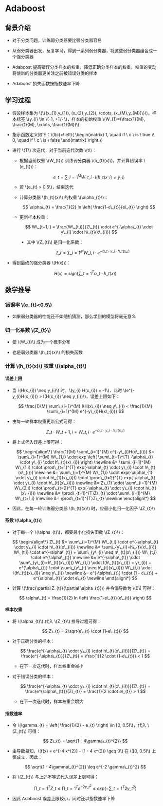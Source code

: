 <script type="text/javascript" src="http://cdn.mathjax.org/mathjax/latest/MathJax.js?config=default"></script>

# Adaboost

## 背景介绍

- 对于分类问题，训练弱分类器要比强分类器容易

- 从弱分类器出发，反复学习，得到一系列弱分类器，将这些弱分类器组合成一个强分类器

- Adaboost 提高错误分类样本的权重，降低正确分类样本的权重，权值的变动将使新的分类器更关注之前被错误分类的样本

- Adaboost 损失函数按指数速率下降

## 学习过程

- 假设样本集为 \\(\\{(x\_{1},y\_{1}), (x\_{2},y\_{2}), \cdots, (x\_{M},y\_{M})\\}\\)，样本标签 \\(y\_{i} \in \\{-1, +1\\} \\)，样本的初始权重 \\(W\_{1}=(\frac{1}{M}, \frac{1}{M}, \cdots, \frac{1}{M})\\)

- 指示函数定义如下：\\(I(c)=\\left\\{ \begin{matrix} 1, \quad if \ c \ is \ true \\\\ 0, \quad if \ c \ is \ false \end{matrix} \\right.\\)

- 进行 \\(T\\) 次迭代，对于当前迭代次数 \\(t\\)：

	- 根据当前权重 \\(W\_{t}\\) 训练弱分类器 \\(h\_{t}(x)\\)，并计算错误率 \\(e\_{t}\\)：

		$$ e\_{t} = \sum\_{i=1}^{M} W\_{t,i} \cdot I(h\_{t}(x\_{i}) \neq y\_{i}) $$

	- 若 \\(e\_{t} > 0.5\\)，结束迭代

	- 计算分类器 \\(h\_{t}(x)\\) 的权重 \\(\alpha\_{t}\\)：

		$$ \alpha\_{t} = \frac{1}{2} ln \left( \frac{1-e\_{t}}{e\_{t}} \right) $$
	
	- 更新样本权重：
	
		$$ W\_{t+1,i} = \frac{W\_{t,i}}{Z\_{t}} \cdot e^{-\alpha\_{t} \cdot y\_{i} \cdot h\_{t}(x\_{i})} $$
		
		- 其中 \\(Z\_{t}\\) 是归一化系数：

			$$ Z\_{t} = \sum\_{i=1}^{M} W\_{t,i} \cdot e^{-\alpha\_{t} \cdot y\_{i} \cdot h\_{t}(x\_{i})} $$

- 得到最终的强分类器 \\(H(x)\\)：

	$$ H(x) = sign \left( \sum\_{t=1}^{T} \alpha\_{t} \cdot h\_{t}(x) \right) $$

## 数学推导

### 错误率 \\(e\_{t}<0.5\\)

- 如果弱分类器的性能还不如随机猜测，那么学到的模型将毫无意义

### 归一化系数 \\(Z\_{t}\\)

- 使 \\(W\_{t}\\) 成为一个概率分布

- 也是弱分类器 \\(h\_{t}(x)\\) 的损失函数

### 计算 \\(h\_{t}(x)\\) 权重 \\(\alpha\_{t}\\)

#### 误差上限

- 当 \\(H(x\_{i}) \neq y\_{i}\\) 时，\\(y\_{i} H(x\_{i}) = -1\\)，此时 \\(e^{-y\_{i}H(x\_{i})} > I(H(x\_{i}) \neq y\_{i})\\)，误差上限如下：

	$$ \frac{1}{M} \sum\_{i=1}^{M} I(H(x\_{i}) \neq y\_{i}) < \frac{1}{M} \sum\_{i=1}^{M} e^{-y\_{i}H(x\_{i})} $$

- 由每一轮样本权重更新公式可得：

	$$ Z\_{t} \cdot W\_{t+1,i} =W\_{t,i} \cdot e^{-\alpha\_{t} \cdot y\_{i} \cdot h\_{t}(x\_{i})} $$

- 将上式代入误差上限可得：

	$$
	\begin{align\*}
	\frac{1}{M} \sum\_{i=1}^{M} e^{-y\_{i}H(x\_{i})} &= \sum\_{i=1}^{M} W\_{1,i} \cdot exp \left( \sum\_{t=1}^{T} -\alpha\_{t} \cdot y\_{i} \cdot h\_{t}(x\_{i}) \right) \newline
	&= \sum\_{i=1}^{M} W\_{1,i} \cdot \prod\_{t=1}^{T} exp(-\alpha\_{t} \cdot y\_{i} \cdot h\_{t}(x\_{i})) \newline
	&= \sum\_{i=1}^{M} W\_{1,i} \cdot exp(-\alpha\_{1} \cdot y\_{i} \cdot h\_{1}(x\_{i})) \cdot \prod\_{t=2}^{T} exp(-\alpha\_{t} \cdot y\_{i} \cdot h\_{t}(x\_{i})) \newline
	&= Z\_{1} \cdot \sum\_{i=1}^{M} W\_{2,i} \cdot \prod\_{t=2}^{T} exp(-\alpha\_{t} \cdot y\_{i} \cdot h\_{t}(x\_{i})) \newline
	&= \prod\_{t=1}^{T}Z\_{t} \cdot \sum\_{i=1}^{M} W\_{t+1,i} \newline
	&= \prod\_{t=1}^{T}Z\_{t} \newline
	\end{align\*}
	$$

- 因此，在每一轮训练弱分类器 \\(h\_{t}(x)\\) 时，应最小化归一化因子 \\(Z\_{t}\\)

#### 系数 \\(\alpha\_{t}\\)

- 对于每一个 \\(\alpha\_{t}\\)，都要最小化损失函数 \\(Z\_{t}\\)：

	$$
	\begin{align\*}
	Z\_{t} &= \sum\_{i=1}^{M} W\_{t,i} \cdot e^{-\alpha\_{t} \cdot y\_{i} \cdot h\_{t}(x\_{i})} \newline
	&= \sum\_{y\_{i}=h\_{t}(x\_{i})} W\_{t,i} \cdot e^{-\alpha\_{t}} + \sum\_{y\_{i} \neq h\_{t}(x\_{i})} W\_{t,i} \cdot e^{\alpha\_{t}} \newline
	&= e^{-\alpha\_{t}} \cdot \sum\_{y\_{i}=h\_{t}(x\_{i})} W\_{t,i} \cdot I(h\_{t}(x\_{i}) = y\_{i}) + e^{\alpha\_{t}} \cdot \sum\_{y\_{i} \neq h\_{t}(x\_{i})} W\_{t,i} \cdot I(h\_{t}(x\_{i}) \neq y\_{i}) \newline
	&= e^{-\alpha\_{t}} \cdot (1 - e\_{t}) + e^{\alpha\_{t}} \cdot e\_{t} \newline
	\end{align\*}
	$$

- 计算 \\(\frac{\partial Z\_{t}}{\partial \alpha\_{t}}\\) 并令偏导数为 \\(0\\) 可得：

	$$ \alpha\_{t} = \frac{1}{2} ln \left( \frac{1-e\_{t}}{e\_{t}} \right) $$

#### 样本权重

- 将 \\(\alpha\_{t}\\) 代入 \\(Z\_{t}\\) 推导过程可得：

	$$ Z\_{t} = 2\sqrt{e\_{t} \cdot (1-e\_{t})} $$

- 对于正确分类的样本：

	$$ \frac{e^{-\alpha\_{t} \cdot y\_{i} \cdot h\_{t}(x\_{i})}}{Z\_{t}} = \frac{e^{-\alpha\_{t}}}{Z\_{t}} = \frac{1}{2 \cdot (1-e\_{t})} < 1 $$
	
	- 在下一次迭代时，样本权重会减小

- 对于错误分类的样本：

	$$ \frac{e^{-\alpha\_{t} \cdot y\_{i} \cdot h\_{t}(x\_{i})}}{Z\_{t}} = \frac{e^{\alpha\_{t}}}{Z\_{t}} = \frac{1}{2 \cdot e\_{t}} > 1 $$
	
	- 在下一次迭代时，样本权重会增大

#### 指数速率

- 令 \\(\gamma\_{t} = \left( \frac{1}{2} - e\_{t} \right) \in [0, 0.5)\\)，代入 \\(Z\_{t}\\) 可得：

	$$ Z\_{t} = \sqrt{1 - 4\gamma\_{t}^{2}} $$

- 由导数易知，\\(f(x) = e^{-4 x^{2}} - (1 - 4 x^{2}) \geq 0\\) 在 \\([0, 0.5)\\) 上恒成立，因此：

	$$ \sqrt{1 - 4\gamma\_{t}^{2}} \leq e^{-2 \gamma\_{t}^2} $$

- 将 \\(Z\_{t}\\) 与上述不等式代入误差上限可得：

	$$ \prod\_{t=1}^{T}Z\_{t} \leq \prod\_{t=1}^{T}e^{-2 \gamma\_{t}^2} \leq exp \left( - \sum\_{t=1}^{T} 2 \gamma\_{t}^2 \right) $$

- 因此 Adaboost 误差上限较小，同时还以指数速率下降
